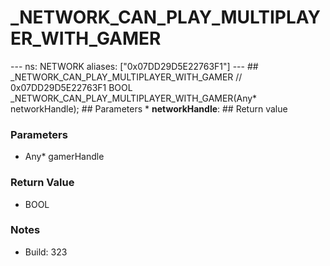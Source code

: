 # _NETWORK_CAN_PLAY_MULTIPLAYER_WITH_GAMER

--- ns: NETWORK aliases: ["0x07DD29D5E22763F1"] --- ## _NETWORK_CAN_PLAY_MULTIPLAYER_WITH_GAMER  // 0x07DD29D5E22763F1 BOOL _NETWORK_CAN_PLAY_MULTIPLAYER_WITH_GAMER(Any* networkHandle);   ## Parameters * **networkHandle**:  ## Return value

### Parameters
* Any* gamerHandle

### Return Value
* BOOL

### Notes
* Build: 323

